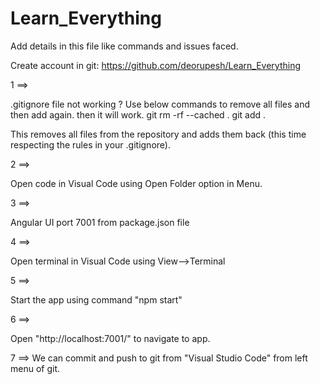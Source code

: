 # Learn_Everything

Add details in this file like commands and issues faced.

Create account in git:
https://github.com/deorupesh/Learn_Everything

1 ==> 

.gitignore file not working ?
Use below commands to remove all files and then add again. then it will work.
git rm -rf --cached .
git add .

This removes all files from the repository and adds them back (this time respecting the rules in your .gitignore).


2 ==>

Open code in Visual Code using Open Folder option in Menu.

3 ==>

Angular UI port 7001 from package.json file

4 ==>

Open terminal in Visual Code using View-->Terminal

5 ==>

Start the app using command "npm start"

6 ==>

Open "http://localhost:7001/" to navigate to app.

7 ==> We can commit and push to git from "Visual Studio Code" from left menu of git.